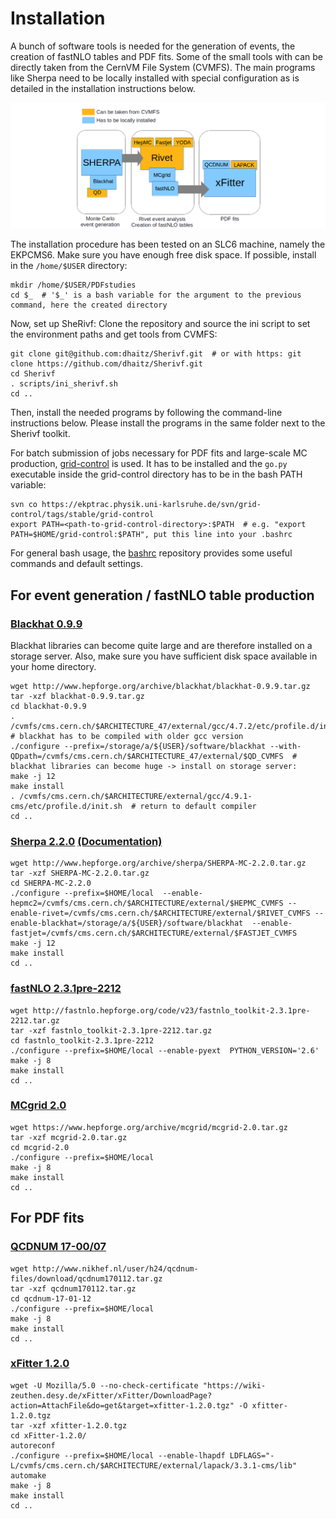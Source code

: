 # Installation

A bunch of software tools is needed for the generation of events, the creation of fastNLO tables and PDF fits.
Some of the small tools with can be directly taken from the CernVM File System (CVMFS).
The main programs like Sherpa need to be locally installed with special configuration as is detailed in the installation instructions below.


![Software](docs/software.png?raw=true)

The installation procedure has been tested on an SLC6 machine, namely the EKPCMS6.
Make sure you have enough free disk space.
If possible, install in the `/home/$USER` directory:

    mkdir /home/$USER/PDFstudies
    cd $_  # '$_' is a bash variable for the argument to the previous command, here the created directory

Now, set up SheRivf: Clone the repository and source the ini script to set the environment paths and get tools from CVMFS:

    git clone git@github.com:dhaitz/Sherivf.git  # or with https: git clone https://github.com/dhaitz/Sherivf.git
    cd Sherivf
    . scripts/ini_sherivf.sh
    cd ..

Then, install the needed programs by following the command-line instructions below.
Please install the programs in the same folder next to the Sherivf toolkit.


For batch submission of jobs necessary for PDF fits and large-scale MC production, [grid-control](https://ekptrac.physik.uni-karlsruhe.de/trac/grid-control) is used.
It has to be installed and the `go.py` executable inside the grid-control directory has to be in the bash PATH variable:

    svn co https://ekptrac.physik.uni-karlsruhe.de/svn/grid-control/tags/stable/grid-control
    export PATH=<path-to-grid-control-directory>:$PATH  # e.g. "export PATH=$HOME/grid-control:$PATH", put this line into your .bashrc

For general bash usage, the [bashrc](https://github.com/artus-analysis/bashrc) repository provides some useful commands and default settings.

## For event generation / fastNLO table production

### [Blackhat 0.9.9](https://blackhat.hepforge.org/trac/wiki/BlackHatInstallation)
Blackhat libraries can become quite large and are therefore installed on a storage server.
Also, make sure you have sufficient disk space available in your home directory.

    wget http://www.hepforge.org/archive/blackhat/blackhat-0.9.9.tar.gz
    tar -xzf blackhat-0.9.9.tar.gz
    cd blackhat-0.9.9
    . /cvmfs/cms.cern.ch/$ARCHITECTURE_47/external/gcc/4.7.2/etc/profile.d/init.sh # blackhat has to be compiled with older gcc version
    ./configure --prefix=/storage/a/${USER}/software/blackhat --with-QDpath=/cvmfs/cms.cern.ch/$ARCHITECTURE_47/external/$QD_CVMFS  # blackhat libraries can become huge -> install on storage server:
    make -j 12
    make install
    . /cvmfs/cms.cern.ch/$ARCHITECTURE/external/gcc/4.9.1-cms/etc/profile.d/init.sh  # return to default compiler
    cd ..

### [Sherpa 2.2.0](https://sherpa.hepforge.org/trac/wiki/SherpaDownloads/Sherpa-2.2.0) [(Documentation)](https://sherpa.hepforge.org/doc/SHERPA-MC-2.2.0.html)
    wget http://www.hepforge.org/archive/sherpa/SHERPA-MC-2.2.0.tar.gz
    tar -xzf SHERPA-MC-2.2.0.tar.gz
    cd SHERPA-MC-2.2.0
    ./configure --prefix=$HOME/local  --enable-hepmc2=/cvmfs/cms.cern.ch/$ARCHITECTURE/external/$HEPMC_CVMFS --enable-rivet=/cvmfs/cms.cern.ch/$ARCHITECTURE/external/$RIVET_CVMFS --enable-blackhat=/storage/a/${USER}/software/blackhat  --enable-fastjet=/cvmfs/cms.cern.ch/$ARCHITECTURE/external/$FASTJET_CVMFS 
    make -j 12
    make install
    cd ..

### [fastNLO 2.3.1pre-2212](http://fastnlo.hepforge.org/)
    wget http://fastnlo.hepforge.org/code/v23/fastnlo_toolkit-2.3.1pre-2212.tar.gz
    tar -xzf fastnlo_toolkit-2.3.1pre-2212.tar.gz
    cd fastnlo_toolkit-2.3.1pre-2212
    ./configure --prefix=$HOME/local --enable-pyext  PYTHON_VERSION='2.6'
    make -j 8
    make install
    cd ..

### [MCgrid 2.0](http://mcgrid.hepforge.org/)
    wget https://www.hepforge.org/archive/mcgrid/mcgrid-2.0.tar.gz
    tar -xzf mcgrid-2.0.tar.gz
    cd mcgrid-2.0
    ./configure --prefix=$HOME/local
    make -j 8
    make install
    cd ..


## For PDF fits

### [QCDNUM 17-00/07](http://www.nikhef.nl/~h24/qcdnum/)
    wget http://www.nikhef.nl/user/h24/qcdnum-files/download/qcdnum170112.tar.gz
    tar -xzf qcdnum170112.tar.gz
    cd qcdnum-17-01-12
    ./configure --prefix=$HOME/local
    make -j 8
    make install
    cd ..


### [xFitter 1.2.0](https://wiki-zeuthen.desy.de/xFitter/)
    wget -U Mozilla/5.0 --no-check-certificate "https://wiki-zeuthen.desy.de/xFitter/xFitter/DownloadPage?action=AttachFile&do=get&target=xfitter-1.2.0.tgz" -O xfitter-1.2.0.tgz
    tar -xzf xfitter-1.2.0.tgz
    cd xFitter-1.2.0/
    autoreconf
    ./configure --prefix=$HOME/local --enable-lhapdf LDFLAGS="-L/cvmfs/cms.cern.ch/$ARCHITECTURE/external/lapack/3.3.1-cms/lib"
    automake
    make -j 8
    make install
    cd ..

